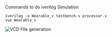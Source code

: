 Commands to do iverilog Simulation
```
iverilog -o Wearable_v testbench.v processor.v
vvp Wearable_v
```
![VCD FIle generation](https://github.com/Daniel4bit/RISC-V_HDP/assets/65249875/ab7fa986-0907-499e-8783-376e6e9f8250)
